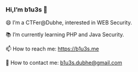 ### Hi,I’m b1u3s 👋

😄 I’m a CTFer@Dubhe, interested in WEB Security.

📚 I’m currently learning PHP and Java Security.

📫 How to reach me: https://b1u3s.me

📧 How to contact me: b1u3s.dubhe@gmail.com
